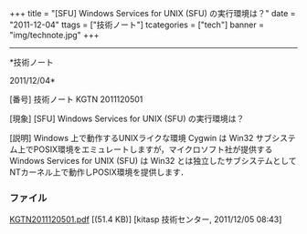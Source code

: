 ﻿+++
title = "[SFU] Windows Services for UNIX (SFU) の実行環境は？"
date = "2011-12-04"
ttags = ["技術ノート"]
tcategories = ["tech"]
banner = "img/technote.jpg"
+++

-----------------------------------------------------------------------------------------------------------------------------

*技術ノート

2011/12/04*


[番号]
技術ノート KGTN 2011120501

[現象]
[SFU] Windows Services for UNIX (SFU) の実行環境は？

[説明]
Windows 上で動作するUNIXライクな環境 Cygwin は Win32
サブシステム上でPOSIX環境をエミュレートしますが，マイクロソフト社が提供するWindows
Services for UNIX (SFU) は Win32
とは独立したサブシステムとしてNTカーネル上で動作しPOSIX環境を提供します．


### ファイル

 
 


[KGTN2011120501.pdf](http://techreport.kitasp.net/attachments/download/720/KGTN2011120501.pdf)
 [(51.4 KB)] [kitasp 技術センター, 2011/12/05
08:43]


 


 

